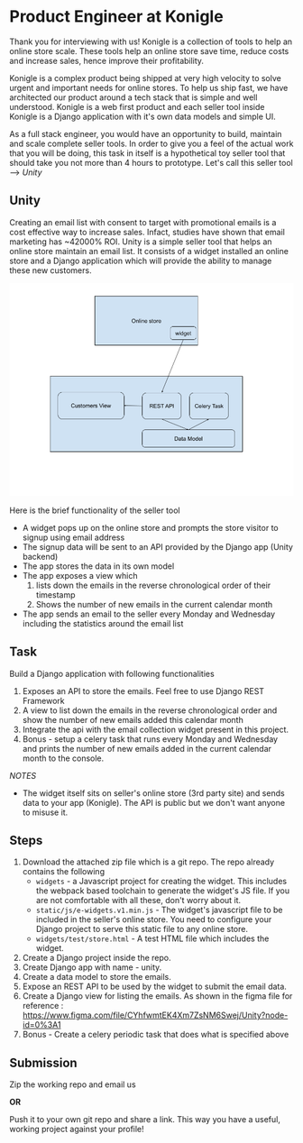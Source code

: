 # Product Engineer at Konigle 
Thank you for interviewing with us! Konigle is a collection of tools to help an online store scale. These tools help an online store save time, reduce costs and increase sales, hence improve their profitability. 

Konigle is a complex product being shipped at very high velocity to solve urgent and important needs for online stores. To help us ship fast, we have architected our product around a tech stack that is simple and well understood. Konigle is a web first product and each seller tool inside Konigle is a Django application with it's own data models and simple UI. 

As a full stack engineer, you would have an opportunity to build, maintain and scale complete seller tools. In order to give you a feel of the actual work that you will be doing, this task in itself is a hypothetical toy seller tool that should take you not more than 4 hours to prototype. Let's call this 
seller tool --> *Unity*

## Unity
Creating an email list with consent to target with promotional emails is a cost effective way to increase sales. Infact, studies have shown that email
marketing has ~42000% ROI. Unity is a simple seller tool that helps an online store maintain an email list. It consists of a widget installed an online store and a Django application which will provide the ability to manage these new customers.

![Seller Tool](cac-widget.png)

Here is the brief functionality of the seller tool
- A widget pops up on the online store and prompts the store visitor to signup using email address
- The signup data will be sent to an API provided by the Django app (Unity backend)
- The app stores the data in its own model
- The app exposes a view which 
	1.  lists down the emails in the reverse chronological order of their  timestamp
	2. Shows the number of new emails in the current calendar month
- The app sends an email to the seller every Monday and Wednesday including the statistics around the email list

## Task
Build a Django application with following functionalities
1. Exposes an API to store the emails. Feel free to use Django REST Framework
2. A view to list down the emails in the reverse chronological order and show the number of new emails added this calendar month
3. Integrate the api with the email collection widget present in this project.
3. Bonus - setup a celery task that runs every Monday and Wednesday and prints the number of new emails added in the current calendar month to the console.

 _NOTES_
 - The widget itself sits on seller's online store (3rd party site) and sends data to your app (Konigle). The API is public but we don't want anyone to misuse it.

## Steps
1. Download the attached zip file which is a git repo. The repo already contains the following
    - `widgets` - a Javascript project for creating the widget. This includes the webpack based toolchain to generate the widget's JS file. If you are not comfortable with all these, don't worry about it.
    - `static/js/e-widgets.v1.min.js` - The widget's javascript file to be included in the seller's online store. You need to configure your Django project to serve this static file to any online store.
    - `widgets/test/store.html` - A test HTML file which includes the widget. 
2. Create a Django project inside the repo.
3. Create Django app with name - unity.
4. Create a data model to store the emails.
5. Expose an REST API to be used by the widget to submit the email data.
6. Create a Django view for listing the emails. As shown in the figma file for reference : https://www.figma.com/file/CYhfwmtEK4Xm7ZsNM6Swej/Unity?node-id=0%3A1
7. Bonus - Create a celery periodic task that does what is specified above

## Submission
Zip the working repo and email us

**OR**

Push it to your own git repo and share a link. This way you have a useful, working project against your profile!





